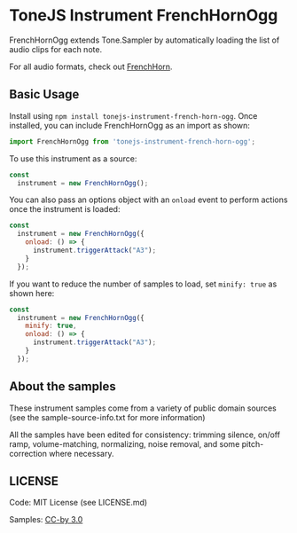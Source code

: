 # ToneJS Instrument FrenchHornOgg

FrenchHornOgg extends Tone.Sampler by automatically loading the list of audio clips for each note.

For all audio formats, check out [FrenchHorn](../README.md).

## Basic Usage

Install using `npm install tonejs-instrument-french-horn-ogg`. Once installed, you can include FrenchHornOgg as an import as shown:

```javascript
import FrenchHornOgg from 'tonejs-instrument-french-horn-ogg';
```

To use this instrument as a source:

```javascript
const
  instrument = new FrenchHornOgg();
```

You can also pass an options object with an `onload` event to perform actions once the instrument is loaded:

```javascript
const
  instrument = new FrenchHornOgg({
    onload: () => {
      instrument.triggerAttack("A3");
    }
  });
```

If you want to reduce the number of samples to load, set `minify: true` as shown here:

```javascript
const
  instrument = new FrenchHornOgg({
    minify: true,
    onload: () => {
      instrument.triggerAttack("A3");
    }
  });
```

## About the samples

These instrument samples come from a variety of public domain sources (see the sample-source-info.txt for more information)

All the samples have been edited for consistency: trimming silence, on/off ramp, volume-matching, normalizing, noise removal, and some pitch-correction where necessary.

## LICENSE

Code: MIT License (see LICENSE.md)

Samples: [CC-by 3.0](https://creativecommons.org/licenses/by/3.0/)
